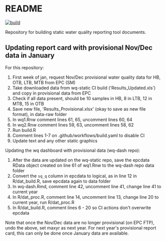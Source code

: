 # README

[![build](https://github.com/tbep-tech/wq-static/workflows/build/badge.svg)](https://github.com/tbep-tech/wq-static/actions)

Repository for building static water quality reporting tool documents. 

## Updating report card with provisional Nov/Dec data in January

For this repository:

1. First week of jan, request Nov/Dec provisional water quality data for HB, OTB, LTB, MTB from EPC (SM)
1. Take downloaded data from wq-static CI build ('Results_Updated.xls') and copy in provisional data from EPC
1. Check if all data present, should be 10 samples in HB, 8 in LTB, 12 in MTB, 15 in OTB
1. Save new file, 'Results_Provisional.xlsx' (okay to save as new file format), in data-raw folder
1. In wq1.Rnw comment lines 61, 65, uncomment lines 60, 64
1. In wq2.Rnw comment lines 59, 63, uncomment lines 58, 62
1. Run build.R
1. Comment lines 1-7 on .github/workflows/build.yaml to disable CI 
1. Update text and any other static graphics

Updating the wq dashboard with provisional data (wq-dash repo):

1. After the data are updated on the wq-static repo, save the epcdata RData object created on line 61 of wq1.Rnw to the wq-dash repo data folder 
1. Convert the `sq_q` column in epcdata to logical, as in line 12 in R/dat_build.R, save epcdata again to data folder
1. In wq-dash.Rmd, comment line 42, uncomment line 41, change line 41 to current year
1. In R/dat_proc.R, comment line 14, uncomment line 13, change line 20 to current year, run R/dat_proc.R
1. In R/dat_build.R, comment lines 6 - 20 so CI actions don't overwrite epcdata

Note that once the Nov/Dec data are no longer provisional (on EPC FTP), undo the above, set maxyr as next year.  For next year's provisional report card, this can only be done once January data are available. 